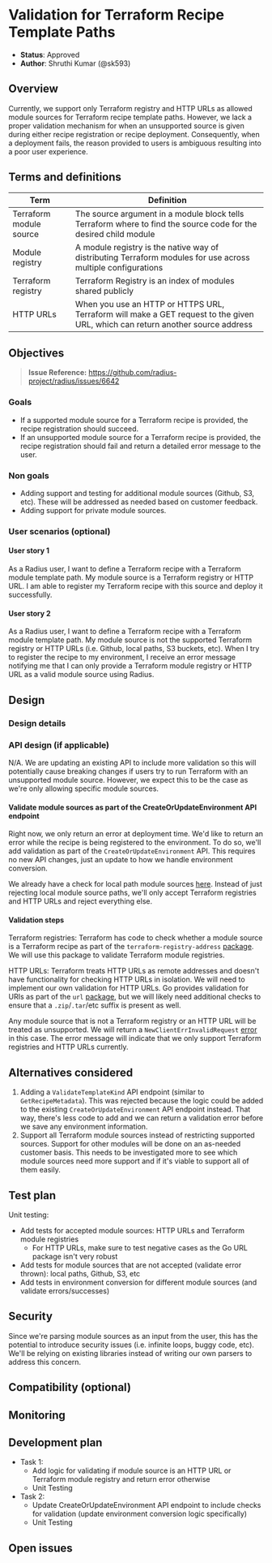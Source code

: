 # Validation for Terraform Recipe Template Paths

* **Status**: Approved
* **Author**: Shruthi Kumar (@sk593)

## Overview

Currently, we support only Terraform registry and HTTP URLs as allowed module sources for Terraform recipe template paths. However, we lack a proper validation mechanism for when an unsupported source is given during either recipe registration or recipe deployment. Consequently, when a deployment fails, the reason provided to users is ambiguous resulting into a poor user experience.

## Terms and definitions

| Term     | Definition                                                                                                                                                                                                 |
| -------- | ---------------------------------------------------------------------------------------------------------------------------------------------------------------------------------------------------------- |
| Terraform module source | The source argument in a module block tells Terraform where to find the source code for the desired child module |
| Module registry | A module registry is the native way of distributing Terraform modules for use across multiple configurations |
| Terraform registry | Terraform Registry is an index of modules shared publicly |
| HTTP URLs | When you use an HTTP or HTTPS URL, Terraform will make a GET request to the given URL, which can return another source address | 

## Objectives

> **Issue Reference:** https://github.com/radius-project/radius/issues/6642

### Goals

- If a supported module source for a Terraform recipe is provided, the recipe registration should succeed. 
- If an unsupported module source for a Terraform recipe is provided, the recipe registration should fail and return a detailed error message to the user.


### Non goals

- Adding support and testing for additional module sources (Github, S3, etc). These will be addressed as needed based on customer feedback.
- Adding support for private module sources.   

### User scenarios (optional)

#### User story 1

As a Radius user, I want to define a Terraform recipe with a Terraform module template path. My module source is a Terraform registry or HTTP URL. I am able to register my Terraform recipe with this source and deploy it successfully. 

#### User story 2

As a Radius user, I want to define a Terraform recipe with a Terraform module template path. My module source is not the supported Terraform registry or HTTP URLs (i.e. Github, local paths, S3 buckets, etc). When I try to register the recipe to my environment, I receive an error message notifying me that I can only provide a Terraform module registry or HTTP URL as a valid module source using Radius. 

## Design

### Design details

### API design (if applicable)
N/A. We are updating an existing API to include more validation so this will potentially cause breaking changes if users try to run Terraform with an unsupported module source. However, we expect this to be the case as we're only allowing specific module sources. 


#### Validate module sources as part of the CreateOrUpdateEnvironment API endpoint 
Right now, we only return an error at deployment time. We'd like to return an error while the recipe is being registered to the environment. To do so, we'll add validation as part of the `CreateOrUpdateEnvironment` API. This requires no new API changes, just an update to how we handle environment conversion.

We already have a check for local path module sources [here](https://github.com/radius-project/radius/blob/40c91fdc3a4dd3ac04906094dc8302f7232d700d/pkg/corerp/api/v20231001preview/environment_conversion.go#L303). Instead of just rejecting local module source paths, we'll only accept Terraform registries and HTTP URLs and reject everything else.  

#### Validation steps
Terraform registries: 
Terraform has code to check whether a module source is a Terraform recipe as part of the `terraform-registry-address` [package](https://github.com/hashicorp/terraform-registry-address/blob/main/module.go#L44). We will use this package to validate Terraform module registries. 

HTTP URLs: 
Terraform treats HTTP URLs as remote addresses and doesn't have functionality for checking HTTP URLs in isolation. We will need to implement our own validation for HTTP URLs. Go provides validation for URIs as part of the `url` [package](https://pkg.go.dev/net/url#ParseRequestURI), but we will likely need additional checks to ensure that a `.zip`/`.tar`/etc suffix is present as well. 

Any module source that is not a Terraform registry or an HTTP URL will be treated as unsupported. We will return a `NewClientErrInvalidRequest` [error](https://github.com/radius-project/radius/blob/main/pkg/armrpc/api/v1/error.go#L64) in this case. The error message will indicate that we only support Terraform registries and HTTP URLs currently. 

## Alternatives considered

1. Adding a `ValidateTemplateKind` API endpoint (similar to `GetRecipeMetadata`).
This was rejected because the logic could be added to the existing `CreateOrUpdateEnvironment` API endpoint instead. That way, there's less code to add and we can return a validation error before we save any environment information. 
2. Support all Terraform module sources instead of restricting supported sources.
Support for other modules will be done on an as-needed customer basis. This needs to be investigated more to see which module sources need more support and if it's viable to support all of them easily. 


## Test plan

Unit testing:
- Add tests for accepted module sources: HTTP URLs and Terraform module registries 
  - For HTTP URLs, make sure to test negative cases as the Go URL package isn't very robust 
- Add tests for module sources that are not accepted (validate error thrown): local paths, Github, S3, etc 
- Add tests in environment conversion for different module sources (and validate errors/successes)

## Security
Since we're parsing module sources as an input from the user, this has the potential to introduce security issues (i.e. infinite loops, buggy code, etc). We'll be relying on existing libraries instead of writing our own parsers to address this concern. 

## Compatibility (optional)

## Monitoring

## Development plan

- Task 1:  
    - Add logic for validating if module source is an HTTP URL or Terraform module registry and return error otherwise
    - Unit Testing
- Task 2:
    - Update CreateOrUpdateEnvironment API endpoint to include checks for validation (update environment conversion logic specifically)
    - Unit Testing

## Open issues